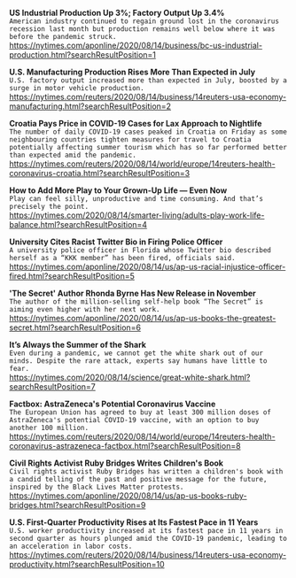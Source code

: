 **US Industrial Production Up 3%; Factory Output Up 3.4%**\
`American industry continued to regain ground lost in the coronavirus recession last month but production remains well below where it was before the pandemic struck.`\
https://nytimes.com/aponline/2020/08/14/business/bc-us-industrial-production.html?searchResultPosition=1

**U.S. Manufacturing Production Rises More Than Expected in July**\
`U.S. factory output increased more than expected in July, boosted by a surge in motor vehicle production.`\
https://nytimes.com/reuters/2020/08/14/business/14reuters-usa-economy-manufacturing.html?searchResultPosition=2

**Croatia Pays Price in COVID-19 Cases for Lax Approach to Nightlife**\
`The number of daily COVID-19 cases peaked in Croatia on Friday as some neighbouring countries tighten measures for travel to Croatia potentially affecting summer tourism which has so far performed better than expected amid the pandemic.`\
https://nytimes.com/reuters/2020/08/14/world/europe/14reuters-health-coronavirus-croatia.html?searchResultPosition=3

**How to Add More Play to Your Grown-Up Life — Even Now**\
`Play can feel silly, unproductive and time consuming. And that’s precisely the point.`\
https://nytimes.com/2020/08/14/smarter-living/adults-play-work-life-balance.html?searchResultPosition=4

**University Cites Racist Twitter Bio in Firing Police Officer**\
`A university police officer in Florida whose Twitter bio described herself as a “KKK member” has been fired, officials said.`\
https://nytimes.com/aponline/2020/08/14/us/ap-us-racial-injustice-officer-fired.html?searchResultPosition=5

**'The Secret' Author Rhonda Byrne Has New Release in November**\
`The author of the million-selling self-help book “The Secret” is aiming even higher with her next work. `\
https://nytimes.com/aponline/2020/08/14/us/ap-us-books-the-greatest-secret.html?searchResultPosition=6

**It’s Always the Summer of the Shark**\
`Even during a pandemic, we cannot get the white shark out of our minds. Despite the rare attack, experts say humans have little to fear.`\
https://nytimes.com/2020/08/14/science/great-white-shark.html?searchResultPosition=7

**Factbox: AstraZeneca's Potential Coronavirus Vaccine**\
`The European Union has agreed to buy at least 300 million doses of AstraZeneca's potential COVID-19 vaccine, with an option to buy another 100 million.`\
https://nytimes.com/reuters/2020/08/14/world/europe/14reuters-health-coronavirus-astrazeneca-factbox.html?searchResultPosition=8

**Civil Rights Activist Ruby Bridges Writes Children's Book**\
`Civil rights activist Ruby Bridges has written a children's book with a candid telling of the past and positive message for the future, inspired by the Black Lives Matter protests.`\
https://nytimes.com/aponline/2020/08/14/us/ap-us-books-ruby-bridges.html?searchResultPosition=9

**U.S. First-Quarter Productivity Rises at Its Fastest Pace in 11 Years**\
`U.S. worker productivity increased at its fastest pace in 11 years in second quarter as hours plunged amid the COVID-19 pandemic, leading to an acceleration in labor costs. `\
https://nytimes.com/reuters/2020/08/14/business/14reuters-usa-economy-productivity.html?searchResultPosition=10

